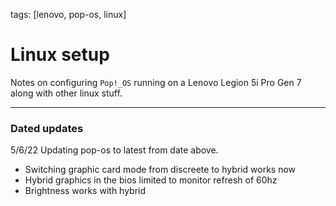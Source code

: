 tags: [lenovo, pop-os, linux]
# Linux setup

Notes on configuring `Pop!_OS` running on a Lenovo Legion 5i Pro Gen 7 along with other linux stuff.

---

### Dated updates

5/6/22
Updating pop-os to latest from date above.
- Switching graphic card mode from discreete to hybrid works now
- Hybrid graphics in the bios limited to monitor refresh of 60hz
- Brightness works with hybrid

